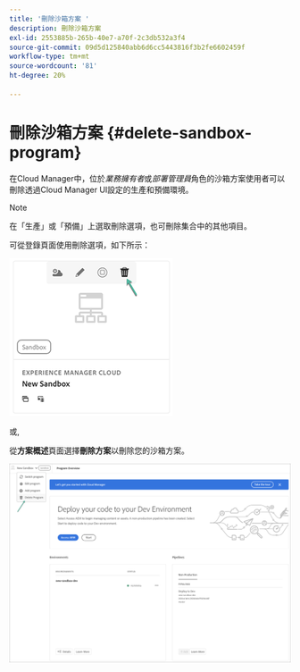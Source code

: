 ```yaml
---
title: '刪除沙箱方案 '
description: 刪除沙箱方案
exl-id: 2553885b-265b-40e7-a70f-2c3db532a3f4
source-git-commit: 09d5d125840abb6d6cc5443816f3b2fe6602459f
workflow-type: tm+mt
source-wordcount: '81'
ht-degree: 20%

---
```


# 刪除沙箱方案 {#delete-sandbox-program}

在Cloud Manager中，位於&#x200B;*業務擁有者*&#x200B;或&#x200B;*部署管理員*&#x200B;角色的沙箱方案使用者可以刪除透過Cloud Manager UI設定的生產和預備環境。

>[!NOTE]
>在「生產」或「預備」上選取刪除選項，也可刪除集合中的其他項目。

可從登錄頁面使用刪除選項，如下所示：

![](assets/delete-sandbox1.png)

或,

從&#x200B;**方案概述**&#x200B;頁面選擇&#x200B;**刪除方案**&#x200B;以刪除您的沙箱方案。

![](assets/delete-sandbox2.png)
